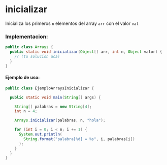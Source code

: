 inicializar
===========

Inicializa los primeros `n` elementos del array `arr` con el valor `val`

### Implementacion:

```java
public class Arrays {
  public static void inicializar(Object[] arr, int n, Object valor) {
    // (tu solucion aca)
  }
}
```

#### Ejemplo de uso:

```java
public class EjemploArraysInicializar {

  public static void main(String[] args) {

    String[] palabras = new String[4];
    int n = 4;

    Arrays.inicializar(palabras, n, "hola");

    for (int i = 0; i < n; i += 1) {
      System.out.println(
        String.format("palabra[%d] = %s", i, palabras[i])
      );
    }
  }
}
```
